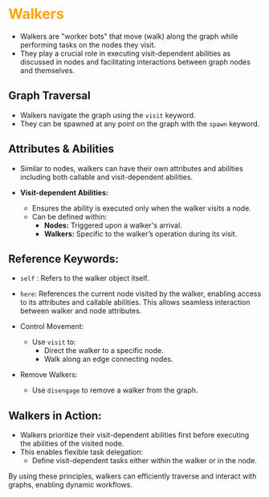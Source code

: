 # <span style="color: orange">Walkers</span>
- Walkers are "worker bots" that move (walk) along the graph while performing tasks on the nodes they visit.
- They play a crucial role in executing visit-dependent abilities as discussed in nodes and facilitating interactions between graph nodes and themselves.

## Graph Traversal
- Walkers navigate the graph using the ```visit``` keyword.
- They can be spawned at any point on the graph with the ```spawn``` keyword.

## Attributes & Abilities
- Similar to nodes, walkers can have their own attributes and abilities including both callable and visit-dependent abilities.

- **Visit-dependent Abilities:** 
    - Ensures the ability is executed only when the walker visits a node.
    - Can be defined within:
        - **Nodes:** Triggered upon a walker's arrival.
        - **Walkers:**  Specific to the walker’s operation during its visit.

## Reference Keywords:
- ```self``` : Refers to the walker object itself.
- ```here```: References the current node visited by the walker, enabling access to its attributes and callable abilities.
    This allows seamless interaction between walker and node attributes.

- Control Movement:
    - Use ```visit``` to:
        - Direct the walker to a specific node.
        - Walk along an edge connecting nodes.

- Remove Walkers:
    - Use ```disengage``` to remove a walker from the graph.

## Walkers in Action:
- Walkers prioritize their visit-dependent abilities first before executing the abilities of the visited node.
- This enables flexible task delegation:
    - Define visit-dependent tasks either within the walker or in the node.

By using these principles, walkers can efficiently traverse and interact with graphs, enabling dynamic workflows.

